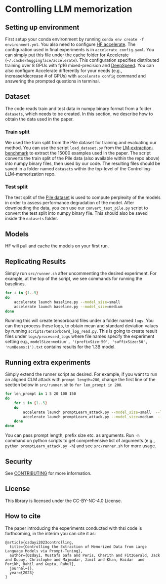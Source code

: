 
# Controlling LLM memorization

## Setting up environment
First setup your conda environment by running `conda env create -f environment.yml`.
You also need to configure [HF accelerate](https://huggingface.co/docs/accelerate/index).
The configuration used in final experiments is in `accelerate_config.yaml`. You can simply
put this file under the cache folder for Accelerate (`~/.cache/huggingface/accelerate`).
This configuration specifies distributed training over 8 GPUs with fp16 mixed-precision and [DeepSpeed](https://github.com/microsoft/DeepSpeed).
You can also configure Accelerate differently for your needs (e.g., increase/decrease # of GPUs)
with `accelerate config` command and answering the prompted questions in terminal.


## Dataset
The code reads train and test data in numpy binary format from a folder `datasets`, which needs to be created. In this section, we describe how to obtain the data used in the paper.

### Train split
We used the train split from the Pile dataset for training and evaluating our method.
You can use the script `load_dataset.py` from the [LM-extraction-benchmark](https://github.com/google-research/lm-extraction-benchmark) to extract the 15000 examples used in the paper. The script converts the train split of the Pile data (also available within the repo above) into numpy binary files, then used by our code. The resulting files should be saved in a folder named `datasets` within the top-level of the Controlling-LLM-memorization repo.

### Test split
The test split of the [Pile dataset](https://pile.eleuther.ai/) is used to compute perplexity of the models in order to assess performance degradation of the model. After downloading the data, you can use our `convert_test_pile.py` script to convert the test split into numpy binary file. This should also be saved inside the `datasets` folder.

## Models
HF will pull and cache the models on your first run.

## Replicating Results
Simply run `src/runner.sh` after uncommenting the desired experiment. For example, at the top of the script, we see commands for running
the baselines.
```bash
for i in {1..5}
do
    accelerate launch baseline.py --model_size=small 
    accelerate launch baseline.py --model_size=medium
done
```
Running this will create tensorboard files under a folder named `logs`. You can then process
these logs, to obtain mean and standard deviation values by running `scripts/tensorboard_log_read.py`.
This is going to create result files under `logs/processed_logs` where file names specify the experiment setting 
e.g., `modelSize:medium', '(prefixSize:50', 'suffixSize:50', 'numBeams:1').txt` contains results for the 1.3B model.


## Running extra experiments
Simply extend the runner script as desired. For example, if you want to run an aligned CLM attack
with `prompt length=200`, change the first line of the section below in `src/runner.sh` to `for len_prompt in 200`.
```bash
for len_prompt in 1 5 20 100 150
do
    for i in {1..5}
    do
        accelerate launch promptLearn_attack.py --model_size=small  --len_prompt=$len_prompt
        accelerate launch promptLearn_attack.py --model_size=medium  --len_prompt=$len_prompt
    done
done
```
You can pass prompt length, prefix size etc. as arguments. Run `-h` command on python scripts to get comprehensive list
of arguments (e.g., `python promptLearn_attack.py -h`) and see `src/runner.sh` for more usage.


## Security

See [CONTRIBUTING](CONTRIBUTING.md#security-issue-notifications) for more information.

## License

This library is licensed under the CC-BY-NC-4.0 License.

## How to cite
The paper introducing the experiments conducted with thsi code is forthcoming, in the interim you can cite it as:
```
@article{ozdayi2023controlling,
  title={Controlling the Extraction of Memorized Data from Large Language Models via Prompt-Tuning},
  author={Ozdayi, Mustafa Safa and Peris, Charith and FitzGerald, Jack and Dupuy, Christophe and Majmudar, Jimit and Khan, Haidar  and Parikh, Rahil and Gupta, Rahul},
  journal={},
  year={2023}
}
```
